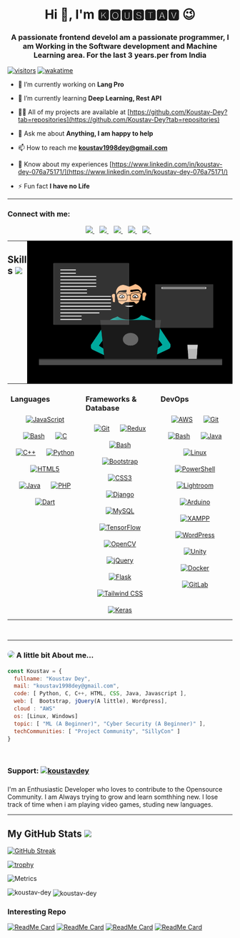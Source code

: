 <h1 align="center">Hi 👋, I'm 🅺🅾🆄🆂🆃🅰🆅 😉</h1>
<h3 align="center">A passionate frontend develoI am a passionate programmer, I am Working in the Software development and Machine Learning area. For the last 3 years.per from India</h3>

[![visitors](https://visitor-badge.glitch.me/badge?page_id=Koustav-Dey.Koustav-Dey)](https://visitor-badge.glitch.me/badge?page_id=Koustav-Dey.Koustav-Dey)
[![wakatime](https://wakatime.com/badge/user/380570cf-30bd-4b71-8ac3-ea422ccb6dff.svg)](https://wakatime.com/@380570cf-30bd-4b71-8ac3-ea422ccb6dff)



- 🔭 I’m currently working on **Lang Pro**

- 🌱 I’m currently learning **Deep Learning, Rest API**

- 👨‍💻 All of my projects are available at [https://github.com/Koustav-Dey?tab=repositories](https://github.com/Koustav-Dey?tab=repositories)

- 💬 Ask me about **Anything, I am happy to help**

- 📫 How to reach me **koustav1998dey@gmail.com**

- 📄 Know about my experiences [https://www.linkedin.com/in/koustav-dey-076a75171/](https://www.linkedin.com/in/koustav-dey-076a75171/)

- ⚡ Fun fact **I have no Life**


---

<h3 align="left">Connect with me:</h3>

<p align='center'>
  
  <a href="https://www.youtube.com/channel/UC6vS7_f_3bTfwEz3UMpJnig">
    <img src="https://img.shields.io/badge/YouTube-FF0000?style=for-the-badge&logo=youtube&logoColor=white" />    
  </a>&nbsp;&nbsp;
  <a href="https://wa.me/8597796985?text=Hello%20Koustav">
    <img src="https://img.shields.io/badge/WHATSAPP-%2325D366.svg?&style=for-the-badge&logo=whatsapp&logoColor=white" />    
  </a>&nbsp;&nbsp;
  <a href="https://www.linkedin.com/in/koustav-dey-076a75171/">
    <img src="https://img.shields.io/badge/linkedin-%230077B5.svg?&style=for-the-badge&logo=linkedin&logoColor=white" />
  </a>&nbsp;&nbsp;
  <a href="https://github.com/Koustav-Dey">
    <img src="https://img.shields.io/badge/github-%23222222.svg?&style=for-the-badge&logo=github&logoColor=white" />        
  </a>&nbsp;&nbsp;
  <a href="https://twitter.com/Koustav56847139/">
    <img src="https://img.shields.io/badge/twitter-%2300ACEE.svg?&style=for-the-badge&logo=twitter&logoColor=white" />        
  </a>&nbsp;&nbsp;
  
</p>
<img align="right" alt="GIF" src="https://github.com/Koustav-Dey/Koustav-Dey/blob/main/new_code.gif" width="460" height="320">





---
<h2> Skills <img src = "https://media2.giphy.com/media/QssGEmpkyEOhBCb7e1/giphy.gif?cid=ecf05e47a0n3gi1bfqntqmob8g9aid1oyj2wr3ds3mg700bl&rid=giphy.gif" height="32px"> </h2>


<table><tr><td valign="top" width="33%">



### Languages  
<div align="center">  
<a href="https://www.javascript.com/" target="_blank"><img style="margin: 10px" src="https://profilinator.rishav.dev/skills-assets/javascript-original.svg" alt="JavaScript" height="50" /></a>  
<a href="https://www.gnu.org/software/bash/" target="_blank"><img style="margin: 10px" src="https://profilinator.rishav.dev/skills-assets/gnu_bash-icon.svg" alt="Bash" height="50" /></a>  
<a href="https://www.cprogramming.com/" target="_blank"><img style="margin: 10px" src="https://profilinator.rishav.dev/skills-assets/c-original.svg" alt="C" height="50" /></a>  
<a href="https://www.cplusplus.com/" target="_blank"><img style="margin: 10px" src="https://profilinator.rishav.dev/skills-assets/cplusplus-original.svg" alt="C++" height="50" /></a>  
<a href="https://www.python.org/" target="_blank"><img style="margin: 10px" src="https://profilinator.rishav.dev/skills-assets/python-original.svg" alt="Python" height="50" /></a>  
<a href="https://en.wikipedia.org/wiki/HTML5" target="_blank"><img style="margin: 10px" src="https://profilinator.rishav.dev/skills-assets/html5-original-wordmark.svg" alt="HTML5" height="50" /></a>  
<a href="https://www.java.com/" target="_blank"><img style="margin: 10px" src="https://profilinator.rishav.dev/skills-assets/java-original-wordmark.svg" alt="Java" height="50" /></a>  
<a href="https://www.php.net/" target="_blank"><img style="margin: 10px" src="https://profilinator.rishav.dev/skills-assets/php-original.svg" alt="PHP" height="50" /></a>  
<a href="https://dart.dev/" target="_blank"><img style="margin: 10px" src="https://profilinator.rishav.dev/skills-assets/dartlang-icon.svg" alt="Dart" height="50" /></a>  
</div>

</td><td valign="top" width="33%">



### Frameworks & Database  
<div align="center">  
<a href="https://github.com/" target="_blank"><img style="margin: 10px" src="https://profilinator.rishav.dev/skills-assets/git-scm-icon.svg" alt="Git" height="50" /></a>  
<a href="https://redux.js.org/" target="_blank"><img style="margin: 10px" src="https://profilinator.rishav.dev/skills-assets/redux-original.svg" alt="Redux" height="50" /></a>  
<a href="https://www.gnu.org/software/bash/" target="_blank"><img style="margin: 10px" src="https://profilinator.rishav.dev/skills-assets/gnu_bash-icon.svg" alt="Bash" height="50" /></a>  
<a href="https://getbootstrap.com/docs/3.4/javascript/" target="_blank"><img style="margin: 10px" src="https://profilinator.rishav.dev/skills-assets/bootstrap-plain.svg" alt="Bootstrap" height="50" /></a>  
<a href="https://www.w3schools.com/css/" target="_blank"><img style="margin: 10px" src="https://profilinator.rishav.dev/skills-assets/css3-original-wordmark.svg" alt="CSS3" height="50" /></a>  
<a href="https://www.djangoproject.com/" target="_blank"><img style="margin: 10px" src="https://profilinator.rishav.dev/skills-assets/django-original.svg" alt="Django" height="50" /></a>  
<a href="https://www.mysql.com/" target="_blank"><img style="margin: 10px" src="https://profilinator.rishav.dev/skills-assets/mysql-original-wordmark.svg" alt="MySQL" height="50" /></a>  
<a href="https://www.tensorflow.org/" target="_blank"><img style="margin: 10px" src="https://profilinator.rishav.dev/skills-assets/tensorflow-icon.svg" alt="TensorFlow" height="50" /></a>  
<a href="https://opencv.org/" target="_blank"><img style="margin: 10px" src="https://profilinator.rishav.dev/skills-assets/opencv-icon.svg" alt="OpenCV" height="50" /></a>  
<a href="https://jquery.com/" target="_blank"><img style="margin: 10px" src="https://profilinator.rishav.dev/skills-assets/jquery.png" alt="jQuery" height="50" /></a>  
<a href="https://flask.palletsprojects.com/" target="_blank"><img style="margin: 10px" src="https://profilinator.rishav.dev/skills-assets/flask.png" alt="Flask" height="50" /></a>  
<a href="https://www.tailwindcss.com/" target="_blank"><img style="margin: 10px" src="https://profilinator.rishav.dev/skills-assets/tailwindcss.svg" alt="Tailwind CSS" height="50" /></a>  
<a href="https://keras.io/" target="_blank"><img style="margin: 10px" src="https://profilinator.rishav.dev/skills-assets/keras.png" alt="Keras" height="50" /></a>  
</div>

</td><td valign="top" width="33%">



### DevOps  
<div align="center">  
<a href="https://aws.amazon.com/" target="_blank"><img style="margin: 10px" src="https://profilinator.rishav.dev/skills-assets/amazonwebservices-original-wordmark.svg" alt="AWS" height="50" /></a>  
<a href="https://github.com/" target="_blank"><img style="margin: 10px" src="https://profilinator.rishav.dev/skills-assets/git-scm-icon.svg" alt="Git" height="50" /></a>  
<a href="https://www.gnu.org/software/bash/" target="_blank"><img style="margin: 10px" src="https://profilinator.rishav.dev/skills-assets/gnu_bash-icon.svg" alt="Bash" height="50" /></a>  
<a href="https://www.java.com/" target="_blank"><img style="margin: 10px" src="https://profilinator.rishav.dev/skills-assets/java-original-wordmark.svg" alt="Java" height="50" /></a>  
<a href="https://www.linux.org/" target="_blank"><img style="margin: 10px" src="https://profilinator.rishav.dev/skills-assets/linux-original.svg" alt="Linux" height="50" /></a>  
<a href="https://docs.microsoft.com/en-us/powershell/" target="_blank"><img style="margin: 10px" src="https://profilinator.rishav.dev/skills-assets/powershell.png" alt="PowerShell" height="50" /></a>  
<a href="https://www.adobe.com/products/photoshop-lightroom.html" target="_blank"><img style="margin: 10px" src="https://profilinator.rishav.dev/skills-assets/lightroom.png" alt="Lightroom" height="50" /></a>  
<a href="https://www.arduino.cc/" target="_blank"><img style="margin: 10px" src="https://profilinator.rishav.dev/skills-assets/arduino.png" alt="Arduino" height="50" /></a>  
<a href="https://www.apachefriends.org/" target="_blank"><img style="margin: 10px" src="https://profilinator.rishav.dev/skills-assets/xampp.png" alt="XAMPP" height="50" /></a>  
<a href="https://wordpress.com/" target="_blank"><img style="margin: 10px" src="https://profilinator.rishav.dev/skills-assets/wordpress.png" alt="WordPress" height="50" /></a>  
<a href="https://unity.com/" target="_blank"><img style="margin: 10px" src="https://profilinator.rishav.dev/skills-assets/unity.png" alt="Unity" height="50" /></a>  
<a href="https://www.docker.com/" target="_blank"><img style="margin: 10px" src="https://profilinator.rishav.dev/skills-assets/docker-original-wordmark.svg" alt="Docker" height="50" /></a>  
<a href="https://about.gitlab.com/" target="_blank"><img style="margin: 10px" src="https://profilinator.rishav.dev/skills-assets/gitlab.svg" alt="GitLab" height="50" /></a>  
</div>

</td></tr></table>  

<br/>  



---


### <img src="https://avatars2.githubusercontent.com/u/71118612?s=460&u=2a2599a57595e63a92702f38450dd49fff717d37&v=4" class="avatar avatar-user width-full border bg-white" style="border-radius: 50%;" width="50"> A little bit About me...  

```javascript
const Koustav = {
  fullname: "Koustav Dey",
  mail: "koustav1998dey@gmail.com",
  code: [ Python, C, C++, HTML, CSS, Java, Javascript ],
  web: [  Bootstrap, jQuery(A little), Wordpress],
  cloud : "AWS"
  os: [Linux, Windows]
  topic: [ "ML (A Beginner)", "Cyber Security (A Beginner)" ],
  techCommunities: [ "Project Community", "SillyCon" ]
}
```


<br/>  



<h3>Support: <a href="https://www.buymeacoffee.com/koustavdey"> <img src="https://cdn.buymeacoffee.com/buttons/v2/default-yellow.png" height="50" width="210" alt="koustavdey" /></a> </h3>

###

I'm an Enthusiastic Developer who loves to contribute to the Opensource Community. I am Always trying to grow and learn somthhing new. I lose track of time when i am playing video games, studing new languages.

---

<p></p>



<!-- <p><img align="center" src="https://github-readme-streak-stats.herokuapp.com/?user=koustav-dey&" alt="koustav-dey" /></p> -->
<!-- <p align="left"> <a href="https://github.com/ryo-ma/github-profile-trophy"><img src="https://github-profile-trophy.vercel.app/?username=koustav-dey" alt="koustav-dey" /></a> </p> -->


 <h2> My GitHub Stats <img src='https://media1.giphy.com/media/du3J3cXyzhj75IOgvA/giphy.gif?cid=ecf05e47x2g034i9pzwtzzsd3xgg2w9nr94t4tflbbgo3008&rid=giphy.gif' height='32px'> </h2>

[![GitHub Streak](https://github-readme-streak-stats.herokuapp.com?user=Koustav-Dey&theme=dark&hide_border=true&date_format=M%20j%5B%2C%20Y%5D&stroke=9C2C2C&background=DD272700&fire=FFFFFF)](https://git.io/streak-stats)

[![trophy](https://github-profile-trophy.vercel.app/?username=Koustav-Dey&theme=onestar&column=3&rank=SECRET,S,SS,SSS,A,AA,AAA,B&no-bg=true&margin-w=15&margin-h=15)](https://github.com/ryo-ma/github-profile-trophy)


![Metrics](https://metrics.lecoq.io/Koustav-Dey?template=classic&base=header%2C%20activity%2C%20community%2C%20repositories%2C%20metadata&base.indepth=false&base.hireable=false&base.skip=false&config.timezone=Asia%2FCalcutta)

<p><img align="left" src="https://github-readme-stats.vercel.app/api/top-langs?username=koustav-dey&theme=nord&show_icons=true&locale=en&layout=compact" alt="koustav-dey" /></p>

<p>&nbsp;<img align="center" src="https://github-readme-stats.vercel.app/api?username=koustav-dey&theme=nord&show_icons=true&locale=en" alt="koustav-dey" /></p>

### Interesting Repo

  [![ReadMe Card](https://github-readme-stats.vercel.app/api/pin/?username=SciSharp&repo=Movie_recommendation_System&theme=nord)](https://github.com/Koustav-Dey/Movie_recommendation_System)
  [![ReadMe Card](https://github-readme-stats.vercel.app/api/pin/?username=Koustav-Dey&repo=Advanced-Notepad&theme=nord)](https://github.com/Koustav-Dey/Advanced-Notepad)
  [![ReadMe Card](https://github-readme-stats.vercel.app/api/pin/?username=Koustav-Dey&repo=Flappy-Bird&theme=nord)](https://github.com/Koustav-Dey/Flappy-Bird)
  [![ReadMe Card](https://github-readme-stats.vercel.app/api/pin/?username=Koustav-Dey&repo=Hand-Tracking-&theme=nord)](https://github.com/Koustav-Dey/Hand-Tracking-)
